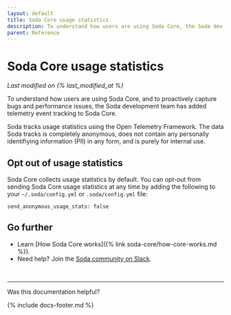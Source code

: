 ```yaml
---
layout: default
title: Soda Core usage statistics
description: To understand how users are using Soda Core, the Soda dev team added telemetry event tracking to Soda Core. See instructions to opt-out.
parent: Reference
---
```


# Soda Core usage statistics
*Last modified on {% last_modified_at %}*

To understand how users are using Soda Core, and to proactively capture bugs and performance issues, the Soda development team has added telemetry event tracking to Soda Core. 

Soda tracks usage statistics using the Open Telemetry Framework. The data Soda tracks is completely anonymous, does not contain any personally identifiying information (PII) in any form, and is purely for internal use.

## Opt out of usage statistics

Soda Core collects usage statistics by default. You can opt-out from sending Soda Core usage statistics at any time by adding the following to your `~/.soda/config.yml` or `.soda/config.yml` file:
```
send_anonymous_usage_stats: false
```

## Go further

* Learn [How Soda Core works]({% link soda-core/how-core-works.md %}).
* Need help? Join the <a href="https://community.soda.io/slack" target="_blank"> Soda community on Slack</a>.

<br />

---

Was this documentation helpful?

<!-- LikeBtn.com BEGIN -->
<span class="likebtn-wrapper" data-theme="tick" data-i18n_like="Yes" data-ef_voting="grow" data-show_dislike_label="true" data-counter_zero_show="true" data-i18n_dislike="No"></span>
<script>(function(d,e,s){if(d.getElementById("likebtn_wjs"))return;a=d.createElement(e);m=d.getElementsByTagName(e)[0];a.async=1;a.id="likebtn_wjs";a.src=s;m.parentNode.insertBefore(a, m)})(document,"script","//w.likebtn.com/js/w/widget.js");</script>
<!-- LikeBtn.com END -->

{% include docs-footer.md %}